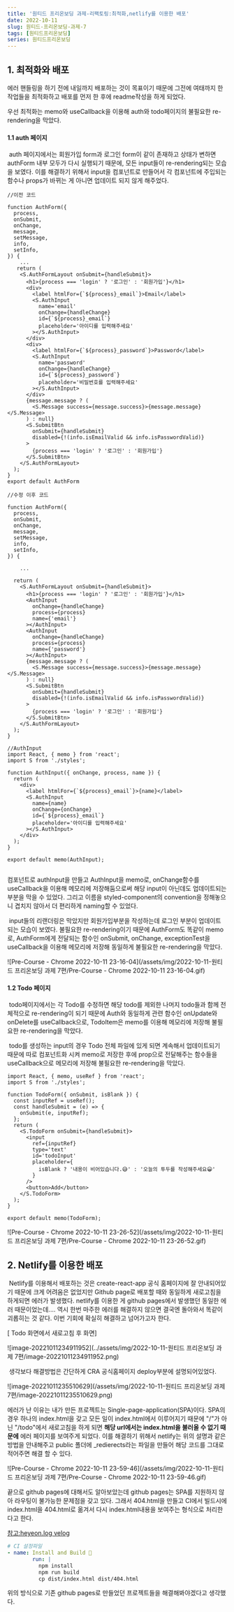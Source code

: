 ```yaml
---
title: '원티드 프리온보딩 과제-리팩토링:최적화,netlify를 이용한 배포'
date: 2022-10-11
slug: 원티드-프리온보딩-과제-7
tags: [원티드프리온보딩]
series: 원티드프리온보딩
---
```


## 1. 최적화와 배포

에러 핸들링을 하기 전에 내일까지 배포하는 것이 목표이기 때문에 그전에 여태까지 한 작업들을 최적화하고 배포를 먼저 한 후에 readme작성을 하게 되었다.

우선 최적화는 memo와 useCallback을 이용해 auth와 todo페이지의 불필요한 re-rendering을 막았다.

#### 1.1 auth 페이지

​ auth 페이지에서는 회원가입 form과 로그인 form이 같이 존재하고 상태가 변하면 authForm 내부 모두가 다시 실행되기 때문에, 모든 input들이 re-rendering되는 모습을 보였다. 이를 해결하기 위해서 input을 컴포넌트로 만들어서 각 컴포넌트에 주입되는 함수나 props가 바뀌는 게 아니면 업데이트 되지 않게 해주었다.

```react
//이전 코드

function AuthForm({
  process,
  onSubmit,
  onChange,
  message,
  setMessage,
  info,
  setInfo,
}) {
	...
   return (
    <S.AuthFormLayout onSubmit={handleSubmit}>
      <h1>{process === 'login' ? '로그인' : '회원가입'}</h1>
      <div>
        <label htmlFor={`${process}_email`}>Email</label>
        <S.AuthInput
          name='email'
          onChange={handleChange}
          id={`${process}_email`}
          placeholder='아이디를 입력해주세요'
        ></S.AuthInput>
      </div>
      <div>
        <label htmlFor={`${process}_password`}>Password</label>
        <S.AuthInput
          name='password'
          onChange={handleChange}
          id={`${process}_password`}
          placeholder='비밀번호를 입력해주세요'
        ></S.AuthInput>
      </div>
      {message.message ? (
        <S.Message success={message.success}>{message.message}</S.Message>
      ) : null}
      <S.SubmitBtn
        onSubmit={handleSubmit}
        disabled={!(info.isEmailValid && info.isPasswordValid)}
      >
        {process === 'login' ? '로그인' : '회원가입'}
      </S.SubmitBtn>
    </S.AuthFormLayout>
  );
}
export default AuthForm

//수정 이후 코드

function AuthForm({
  process,
  onSubmit,
  onChange,
  message,
  setMessage,
  info,
  setInfo,
}) {

	...

  return (
    <S.AuthFormLayout onSubmit={handleSubmit}>
      <h1>{process === 'login' ? '로그인' : '회원가입'}</h1>
      <AuthInput
        onChange={handleChange}
        process={process}
        name={'email'}
      ></AuthInput>
      <AuthInput
        onChange={handleChange}
        process={process}
        name={'password'}
      ></AuthInput>
      {message.message ? (
        <S.Message success={message.success}>{message.message}</S.Message>
      ) : null}
      <S.SubmitBtn
        onSubmit={handleSubmit}
        disabled={!(info.isEmailValid && info.isPasswordValid)}
      >
        {process === 'login' ? '로그인' : '회원가입'}
      </S.SubmitBtn>
    </S.AuthFormLayout>
  );
}

//AuthInput
import React, { memo } from 'react';
import S from './styles';

function AuthInput({ onChange, process, name }) {
  return (
    <div>
      <label htmlFor={`${process}_email`}>{name}</label>
      <S.AuthInput
        name={name}
        onChange={onChange}
        id={`${process}_email`}
        placeholder='아이디를 입력해주세요'
      ></S.AuthInput>
    </div>
  );
}

export default memo(AuthInput);


```

컴포넌트로 authInput을 만들고 AuthInput을 memo로, onChange함수를 useCallback을 이용해 메모리에 저장해둠으로써 해당 input이 아닌데도 업데이트되는 부분을 막을 수 있었다. 그리고 이름을 styled-component의 convention을 정해놓으니 겹치지 않아서 더 편리하게 naming할 수 있었다.

​ input들의 리랜더링은 막았지만 회원가입부분을 작성하는데 로그인 부분이 업데이트 되는 모습이 보였다. 불필요한 re-rendering이기 때문에 AuthForm도 똑같이 memo로, AuthForm에게 전달되는 함수인 onSubmit, onChange, exceptionTest을 useCallback을 이용해 메모리에 저장해 동일하게 불필요한 re-rendering을 막았다.

![Pre-Course - Chrome 2022-10-11 23-16-04](/assets/img/2022-10-11-원티드 프리온보딩 과제 7편/Pre-Course - Chrome 2022-10-11 23-16-04.gif)

#### 1.2 Todo 페이지

​ todo페이지에서는 각 Todo를 수정하면 해당 todo를 제외한 나머지 todo들과 함께 전체적으로 re-rendering이 되기 때문에 Auth와 동일하게 관련 함수인 onUpdate와 onDelete를 useCallback으로, TodoItem은 memo를 이용해 메모리에 저장해 불필요한 re-rendering을 막았다.

​ todo를 생성하는 input의 경우 Todo 전체 파일에 있게 되면 계속해서 업데이트되기 때문에 따로 컴포넌트화 시켜 memo로 저장한 후에 prop으로 전달해주는 함수들을 useCallback으로 메모리에 저장해 불필요한 re-rendering을 막았다.

```react
import React, { memo, useRef } from 'react';
import S from './styles';

function TodoForm({ onSubmit, isBlank }) {
  const inputRef = useRef();
  const handleSubmit = (e) => {
    onSubmit(e, inputRef);
  };
  return (
    <S.TodoForm onSubmit={handleSubmit}>
      <input
        ref={inputRef}
        type='text'
        id='todoInput'
        placeholder={
          isBlank ? '내용이 비어있습니다.😅' : '오늘의 투두를 작성해주세요😀'
        }
      />
      <button>Add</button>
    </S.TodoForm>
  );
}

export default memo(TodoForm);

```

![Pre-Course - Chrome 2022-10-11 23-26-52](/assets/img/2022-10-11-원티드 프리온보딩 과제 7편/Pre-Course - Chrome 2022-10-11 23-26-52.gif)

## 2. Netlify를 이용한 배포

​ Netlify를 이용해서 배포하는 것은 create-react-app 공식 홈페이지에 잘 안내되어있기 때문에 크게 어려움은 없었지만 Github page로 배포할 때와 동일하게 새로고침을 하게되면 에러가 발생했다. netlify를 이용한 게 github pages에서 발생했던 동일한 에러 때문이었는데.... 역시 한번 마주한 에러를 해결하지 않으면 결국엔 돌아와서 똑같이 괴롭히는 것 같다. 이번 기회에 확실히 해결하고 넘어가고자 한다.

[ Todo 화면에서 새로고침 후 화면]

![image-20221011234911952](../assets/img/2022-10-11-원티드 프리온보딩 과제 7편/image-20221011234911952.png)

​ 생각보다 해결방법은 간단하게 CRA 공식홈페이지 deploy부분에 설명되어있었다.

![image-20221011235510629](/assets/img/2022-10-11-원티드 프리온보딩 과제 7편/image-20221011235510629.png)

에러가 난 이유는 내가 만든 프로젝트는 Single-page-application(SPA)이다. SPA의 경우 하나의 index.html을 갖고 모든 일이 index.html에서 이루어지기 때문에 "/"가 아닌 "/todo"에서 새로고침을 하게 되면 **해당 url에서는 index.html을 불러올 수 없기 때문에** 에러 페이지를 보여주게 되었다. 이를 해결하기 위해서 netlify는 위의 설명과 같은 방법을 안내해주고 public 폴더에 \_redierects라는 파일을 만들어 해당 코드를 그대로 적어주면 해결 할 수 있다.

![Pre-Course - Chrome 2022-10-11 23-59-46](/assets/img/2022-10-11-원티드 프리온보딩 과제 7편/Pre-Course - Chrome 2022-10-11 23-59-46.gif)

끝으로 github pages에 대해서도 알아보았는데 github pages는 SPA를 지원하지 않아 라우팅이 불가능한 문제점을 갖고 있다. 그래서 404.html을 만들고 CI에서 빌드시에 index.html을 404.html로 옮겨서 다시 index.html내용을 보여주는 형식으로 처리한다고 한다.

[참고:heyeon.log velog ](https://velog.io/@heyoon/github-pages%EC%97%90%EC%84%9C-%EB%9D%BC%EC%9A%B0%ED%8C%85%EB%90%9C-%ED%8E%98%EC%9D%B4%EC%A7%80%EC%97%90%EC%84%9C-%EC%83%88%EB%A1%9C%EA%B3%A0%EC%B9%A8%EC%8B%9C-404%ED%8E%98%EC%9D%B4%EC%A7%80%EB%A5%BC-%EB%B0%98%ED%99%98%ED%95%A9%EB%8B%88%EB%8B%A4)

```yml
# CI 설정파일
- name: Install and Build 🔧
        run: |
          npm install
          npm run build
          cp dist/index.html dist/404.html
```

위의 방식으로 기존 github pages로 만들었던 프로젝트들을 해결해봐야겠다고 생각했다.
